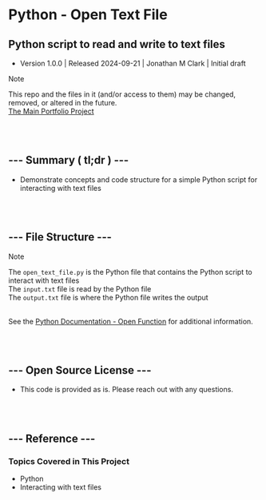 # Python - Open Text File

## Python script to read and write to text files
- Version 1.0.0 | Released 2024-09-21 | Jonathan M Clark | Initial draft


> [!NOTE]
> This repo and the files in it (and/or access to them) may be changed, removed, or altered in the future.
> <br>[The Main Portfolio Project](https://jonathanmclark.com/workspace)



<br><br>
## --- Summary ( tl;dr ) ---
- Demonstrate concepts and code structure for a simple Python script for interacting with text files




<br><br>
## --- File Structure ---
> [!NOTE]
> The ```open_text_file.py``` is the Python file that contains the Python script to interact with text files
> <br>The ```input.txt``` file is read by the Python file
> <br>The ```output.txt``` file is where the Python file writes the output

<br>See the [Python Documentation - Open Function](https://docs.python.org/3/library/functions.html#open) for additional information.



<br><br>
## --- Open Source License ---
- This code is provided as is. Please reach out with any questions.



<br><br>
## --- Reference ---
### Topics Covered in This Project
- Python
- Interacting with text files


